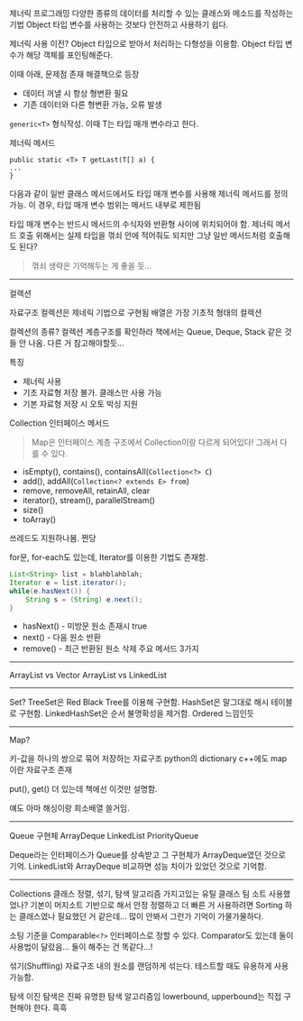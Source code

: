 제너릭 프로그래밍
다양한 종류의 데이터를 처리할 수 있는 클래스와 메소드를 작성하는 기법
Object 타입 변수를 사용하는 것보다 안전하고 사용하기 쉽다.

제너릭 사용 이전?
Object 타입으로 받아서 처리하는 다형성을 이용함.
Object 타입 변수가 해당 객체를 포인팅해준다.

이때 아래, 문제점 존재 해결책으로 등장
- 데이터 꺼낼 시 항상 형변환 필요
- 기존 데이터와 다른 형변환 가능, 오류 발생

`generic<T>`
형식작성. 이때 T는 타입 매개 변수라고 한다.

제너릭 메서드
```
public static <T> T getLast(T[] a) {
...
}
```

다음과 같이 일반 클래스 메서드에서도 타입 매개 변수를 사용해 제너릭 메서드를 정의 가능.
이 경우, 타입 매개 변수 범위는 메서드 내부로 제한됨

타입 매개 변수는 반드시 메서드의 수식자와 반환형 사이에 위치되어야 함.
제너릭 메서드 호출 위해서는 실제 타입을 꺾쇠 안에 적어줘도 되지만 그냥 일반 메서드처럼 호출해도 된다?

> 꺾쇠 생략은 기억해두는 게 좋을 듯...

---

컬렉션

자료구조
컬렉션은 제네릭 기법으로 구현됨
배열은 가장 기초적 형태의 컬렉션

컬렉션의 종류?
컬렉션 계층구조를 확인하라
책에서는 Queue, Deque, Stack 같은 것들 안 나옴. 다른 거 참고해야할듯...

특징
- 제너릭 사용
- 기초 자료형 저장 불가. 클래스만 사용 가능
- 기본 자료형 저장 시 오토 박싱 지원

Collection 인터페이스 메서드
> Map은 인터페이스 계층 구조에서 Collection이랑 다르게 되어있다!
> 그래서 다를 수 있다.

- isEmpty(), contains(), containsAll(`Collection<?> C`)
- add(), addAll(`Collection<? extends E> from`)
- remove, removeAll, retainAll, clear
- iterator(), stream(), parallelStream()
- size()
- toArray()

쓰레드도 지원하나봄. 쩐당

for문, for-each도 있는데, Iterator를 이용한 기법도 존재함.

```java
List<String> list = blahblahblah;
Iterator e = list.iterator();
while(e.hasNext()) {
	String s = (String) e.next();
}
```
- hasNext() - 미방문 원소 존재시 true
- next() - 다음 원소 반환
- remove() - 최근 반환된 원소 삭제
주요 메서드 3가지

---

ArrayList vs Vector
ArrayList vs LinkedList

---

Set?
TreeSet은 Red Black Tree를 이용해 구현함.
HashSet은 말그대로 해시 테이블로 구현함.
LinkedHashSet은 순서 불명확성을 제거함.
Ordered 느낌인듯

---
Map?

키-값을 하나의 쌍으로 묶어 저장하는 자료구조
python의 dictionary
c++에도 map이란 자료구조 존재

put(), get()
더 있는데 책에선 이것만 설명함.

얘도 아마 해싱이랑 희소배열 쓸거임.

---

Queue
구현체
ArrayDeque
LinkedList
PriorityQueue

Deque라는 인터페이스가 Queue를 상속받고 그 구현체가 ArrayDeque였던 것으로 기억.
LinkedList와 ArrayDeque 비교하면 성능 차이가 있었던 것으로 기억함.

---

Collections 클래스
정렬, 섞기, 탐색 알고리즘 가지고있는 유틸 클래스
팀 소트 사용했었나?
기본이 머지소트 기반으로 해서 안정 정렬하고 더 빠른 거 사용하려면 Sorting 하는 클래스였나 필요했던 거 같은데... 많이 안봐서 그런가 기억이 가물가물하다.

소팅 기준을 Comparable`<?>` 인터페이스로 정할 수 있다.
Comparator도 있는데 둘이 사용법이 달랐음... 둘이 해주는 건 똑같다...!

섞기(Shuffling)
자료구조 내의 원소를 랜덤하게 섞는다. 테스트할 때도 유용하게 사용 가능함.

탐색
이진 탐색은 진짜 유명한 탐색 알고리즘임
lowerbound, upperbound는 직접 구현해야 한다. 흑흑


